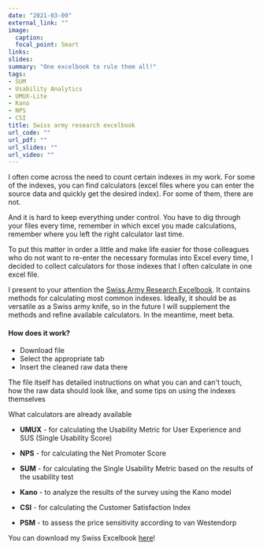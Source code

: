 ```yaml
---
date: "2021-03-09"
external_link: ""
image:
  caption: 
  focal_point: Smart
links:
slides: 
summary: "One excelbook to rule them all!"
tags:
- SUM
- Usability Analytics
- UMUX-Lite
- Kano
- NPS
- CSI
title: Swiss army research excelbook
url_code: ""
url_pdf: ""
url_slides: ""
url_video: ""
---
```


I often come across the need to count certain indexes in my work. For some of the indexes, you can find calculators (excel files where you can enter the source data and quickly get the desired index). For some of them, there are not.

And it is hard to keep everything under control. You have to dig through your files every time, remember in which excel you made calculations, remember where you left the right calculator last time.

To put this matter in order a little and make life easier for those colleagues who do not want to re-enter the necessary formulas into Excel every time, I decided to collect calculators for those indexes that I often calculate in one excel file.

I present to your attention the [Swiss Army Research Excelbook](https://github.com/UXRozum/Swiss_Excelbook). It contains methods for calculating most common indexes. Ideally, it should be as versatile as a Swiss army knife, so in the future I will supplement the methods and refine available calculators. In the meantime, meet beta.

#### How does it work?

- Download file
- Select the appropriate tab
- Insert the cleaned raw data there

The file itself has detailed instructions on what you can and can't touch, how the raw data should look like, and some tips on using the indexes themselves

What calculators are already available

* **UMUX** - for calculating the Usability Metric for User Experience and SUS (Single Usability Score)

* **NPS** - for calculating the Net Promoter Score

* **SUM** - for calculating the Single Usability Metric based on the results of the usability test

* **Kano** -  to analyze the results of the survey using the Kano model
 
* **CSI** - for calculating the Customer Satisfaction Index

* **PSM** - to assess the price sensitivity according to van Westendorp

You can download my Swiss Excelbook [here](https://github.com/UXRozum/Swiss_Excelbook)!